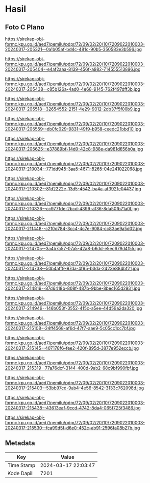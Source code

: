 # Hasil

## Foto C Plano

https://sirekap-obj-formc.kpu.go.id/aed7/pemilu/pdpr/72/09/02/20/10/7209022010003-20240317-205321--0a1b05af-bd4c-481c-90b5-350583e3b596.jpg

https://sirekap-obj-formc.kpu.go.id/aed7/pemilu/pdpr/72/09/02/20/10/7209022010003-20240317-205404--e4af2aaa-8139-456f-a982-714555513896.jpg

https://sirekap-obj-formc.kpu.go.id/aed7/pemilu/pdpr/72/09/02/20/10/7209022010003-20240317-205438--c85b126a-4ad0-4e68-9145-762f497dff3b.jpg

https://sirekap-obj-formc.kpu.go.id/aed7/pemilu/pdpr/72/09/02/20/10/7209022010003-20240317-205518--32654552-2151-4e29-9012-2db37f5f00b9.jpg

https://sirekap-obj-formc.kpu.go.id/aed7/pemilu/pdpr/72/09/02/20/10/7209022010003-20240317-205559--db0fc029-9831-49f9-b958-ceedc21bbd10.jpg

https://sirekap-obj-formc.kpu.go.id/aed7/pemilu/pdpr/72/09/02/20/10/7209022010003-20240317-205625--e37889bf-14d0-42c8-988e-da981d656b0a.jpg

https://sirekap-obj-formc.kpu.go.id/aed7/pemilu/pdpr/72/09/02/20/10/7209022010003-20240317-210034--771dd945-3aa5-4671-8265-04e241022068.jpg

https://sirekap-obj-formc.kpu.go.id/aed7/pemilu/pdpr/72/09/02/20/10/7209022010003-20240317-210302--81d2222e-13d5-4542-ba4a-af3921e04437.jpg

https://sirekap-obj-formc.kpu.go.id/aed7/pemilu/pdpr/72/09/02/20/10/7209022010003-20240317-210326--cc9771de-2bcd-4399-a136-8da50fb71a0f.jpg

https://sirekap-obj-formc.kpu.go.id/aed7/pemilu/pdpr/72/09/02/20/10/7209022010003-20240317-211448--c210d784-3cc4-4c7e-9084-cc83ae9a5d02.jpg

https://sirekap-obj-formc.kpu.go.id/aed7/pemilu/pdpr/72/09/02/20/10/7209022010003-20240317-214705--3a4b7a57-07a5-42a8-b6dd-e5ec679d4f55.jpg

https://sirekap-obj-formc.kpu.go.id/aed7/pemilu/pdpr/72/09/02/20/10/7209022010003-20240317-214738--50b4aff9-97da-4f95-b3da-2423e884bf21.jpg

https://sirekap-obj-formc.kpu.go.id/aed7/pemilu/pdpr/72/09/02/20/10/7209022010003-20240317-214819--87d6418b-808f-487b-9bbe-8bec165d2931.jpg

https://sirekap-obj-formc.kpu.go.id/aed7/pemilu/pdpr/72/09/02/20/10/7209022010003-20240317-214949--146b053f-3552-415c-a5ee-44d59a2da320.jpg

https://sirekap-obj-formc.kpu.go.id/aed7/pemilu/pdpr/72/09/02/20/10/7209022010003-20240317-215108--24ff4568-af6d-47f7-aae9-5c05cc1cc7bf.jpg

https://sirekap-obj-formc.kpu.go.id/aed7/pemilu/pdpr/72/09/02/20/10/7209022010003-20240317-215145--407178f6-fee2-420f-895d-3877e952eccb.jpg

https://sirekap-obj-formc.kpu.go.id/aed7/pemilu/pdpr/72/09/02/20/10/7209022010003-20240317-215319--77a76dcf-3144-400d-9ab2-68c9bf990fbf.jpg

https://sirekap-obj-formc.kpu.go.id/aed7/pemilu/pdpr/72/09/02/20/10/7209022010003-20240317-215403--53bb97cd-9ab4-4e56-8542-3133c762098d.jpg

https://sirekap-obj-formc.kpu.go.id/aed7/pemilu/pdpr/72/09/02/20/10/7209022010003-20240317-215438--43613eaf-9ccd-4742-8da4-065f725f3486.jpg

https://sirekap-obj-formc.kpu.go.id/aed7/pemilu/pdpr/72/09/02/20/10/7209022010003-20240317-215530--fca99d5f-d6e0-452c-ab91-2596fa08b27b.jpg


## Metadata

| Key        | Value               |
| ---------- | ------------------- |
| Time Stamp | 2024-03-17 22:03:47 |
| Kode Dapil | 7201                |



